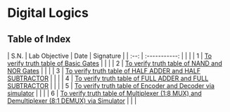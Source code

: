 # Digital Logics

## Table of Index

| S.N. | Lab Objective | Date | Signature |
| :--: | :-----------: | | |
| 1 | [To verify truth table of Basic Gates](Lab_1/README.md) | | |
| 2 | [To verify truth table of NAND and NOR Gates](Lab_2/README.md) | | |
| 3 | [To verify truth table of HALF ADDER and HALF SUBTRACTOR](Lab_3/README.md) | | |
| 4 | [To verify truth table of FULL ADDER and FULL SUBTRACTOR](Lab_4/README.md) | | |
| 5 | [To verify truth table of Encoder and Decoder via simulator](Lab_5/README.md) | | |
| 6 | [To verify truth table of Multiplexer (1:8 MUX) and Demultiplexer (8:1 DEMUX) via Simulator](Lab_6/README.md) | | |
